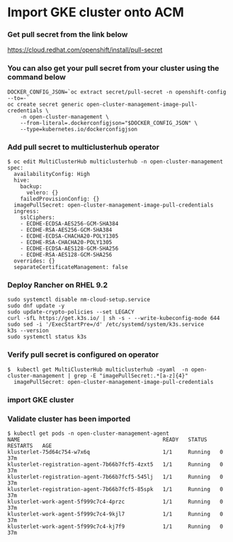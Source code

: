 # Import GKE cluster onto ACM

### Get pull secret from the link  below
https://cloud.redhat.com/openshift/install/pull-secret


### You can also get your pull secret from your cluster using the command below
```
DOCKER_CONFIG_JSON=`oc extract secret/pull-secret -n openshift-config --to=-`
oc create secret generic open-cluster-management-image-pull-credentials \
    -n open-cluster-management \
    --from-literal=.dockerconfigjson="$DOCKER_CONFIG_JSON" \
    --type=kubernetes.io/dockerconfigjson
```

### Add pull secret to multiclusterhub operator
```
$ oc edit MultiClusterHub multiclusterhub -n open-cluster-management
spec:
  availabilityConfig: High
  hive:
    backup:
      velero: {}
    failedProvisionConfig: {}
  imagePullSecret: open-cluster-management-image-pull-credentials
  ingress:
    sslCiphers:
    - ECDHE-ECDSA-AES256-GCM-SHA384
    - ECDHE-RSA-AES256-GCM-SHA384
    - ECDHE-ECDSA-CHACHA20-POLY1305
    - ECDHE-RSA-CHACHA20-POLY1305
    - ECDHE-ECDSA-AES128-GCM-SHA256
    - ECDHE-RSA-AES128-GCM-SHA256
  overrides: {}
  separateCertificateManagement: false
```

### Deploy Rancher on RHEL 9.2 
```
sudo systemctl disable nm-cloud-setup.service
sudo dnf update -y
sudo update-crypto-policies --set LEGACY
curl -sfL https://get.k3s.io/ | sh -s - --write-kubeconfig-mode 644
sudo sed -i '/ExecStartPre=/d' /etc/systemd/system/k3s.service
k3s --version
sudo systemctl status k3s
```


### Verify pull secret is configured on operator
```
$  kubectl get MultiClusterHub multiclusterhub -oyaml  -n open-cluster-management | grep -E "imagePullSecret:.*[a-z]{4}" 
  imagePullSecret: open-cluster-management-image-pull-credentials
```

### import GKE cluster


### Validate cluster has been imported
```
$ kubectl get pods -n open-cluster-management-agent
NAME                                             READY   STATUS    RESTARTS   AGE
klusterlet-75d64c754-w7x6q                       1/1     Running   0          37m
klusterlet-registration-agent-7b66b7fcf5-4zxt5   1/1     Running   0          37m
klusterlet-registration-agent-7b66b7fcf5-545lj   1/1     Running   0          37m
klusterlet-registration-agent-7b66b7fcf5-85spk   1/1     Running   0          37m
klusterlet-work-agent-5f999c7c4-4przc            1/1     Running   0          37m
klusterlet-work-agent-5f999c7c4-9kjl7            1/1     Running   0          37m
klusterlet-work-agent-5f999c7c4-kj7f9            1/1     Running   0          37m
```

